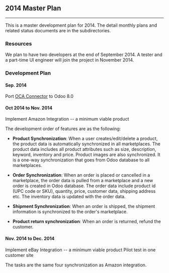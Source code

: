 ## 2014 Master Plan
---

This is a master development plan for 2014. The detail monthly plans 
and related status documents are in the subdirectories. 

### Resources

We plan to have two developers at the end of September 2014.
A tester and a part-time UI engineer will join the project 
in November 2014. 

### Development Plan

#### Sep. 2014

Port [OCA Connector](https://github.com/OCA/connector)
to Odoo 8.0
  
#### Oct 2014  to Nov. 2014

Implement Amazon Integration -- a minimum viable product

The development order of features are as the following: 

* __Product Synchronization__: When a user creates/edit/delete a product, 
the product data is automatically synchronized in all marketplaces. 
The product data includes all product attributes such as 
size, description, keyword, inventory and price. Product images are also 
synchronized. It is a one-way synchronization 
that goes from Odoo database to all marketplaces.

* __Order Synchronization__: When an order is placed or cancelled 
in a marketplace, the order data is pulled from a marketplace and a 
new order is created in Odoo database. 
The order data include product id (UPC code or SKU), quantity, price, 
customer data, shipping address etc. The inventory data is 
updated with the order data.  
   
* __Shipment Synchronization__: When an order is shipped, the shipment 
information is synchronized to the order's marketplace.

* __Product return synchronization__: When an order is returned, refund
the customer. 

#### Nov. 2014  to Dec. 2014

Implement eBay Integration -- a minimum viable product
Pilot test in one customer site

The tasks are the same four synchronization as Amazon integration.



